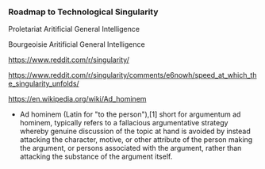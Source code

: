 ### Roadmap to Technological Singularity

Proletariat Aritificial General Intelligence

Bourgeoisie Aritificial General Intelligence

https://www.reddit.com/r/singularity/

https://www.reddit.com/r/singularity/comments/e6nowh/speed_at_which_the_singularity_unfolds/

https://en.wikipedia.org/wiki/Ad_hominem

- Ad hominem (Latin for "to the person"),[1] short for argumentum ad hominem, typically refers to a fallacious argumentative strategy whereby genuine discussion of the topic at hand is avoided by instead attacking the character, motive, or other attribute of the person making the argument, or persons associated with the argument, rather than attacking the substance of the argument itself.




